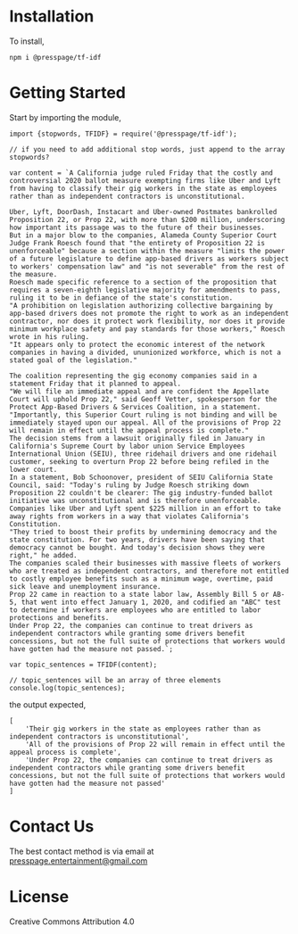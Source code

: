 # Installation
To install,

    npm i @presspage/tf-idf

# Getting Started
Start by importing the module,

    import {stopwords, TFIDF} = require('@presspage/tf-idf');

    // if you need to add additional stop words, just append to the array stopwords?

    var content = `A California judge ruled Friday that the costly and controversial 2020 ballot measure exempting firms like Uber and Lyft from having to classify their gig workers in the state as employees rather than as independent contractors is unconstitutional.

    Uber, Lyft, DoorDash, Instacart and Uber-owned Postmates bankrolled Proposition 22, or Prop 22, with more than $200 million, underscoring how important its passage was to the future of their businesses.
    But in a major blow to the companies, Alameda County Superior Court Judge Frank Roesch found that "the entirety of Proposition 22 is unenforceable" because a section within the measure "limits the power of a future legislature to define app-based drivers as workers subject to workers' compensation law" and "is not severable" from the rest of the measure.
    Roesch made specific reference to a section of the proposition that requires a seven-eighth legislative majority for amendments to pass, ruling it to be in defiance of the state's constitution.
    "A prohibition on legislation authorizing collective bargaining by app-based drivers does not promote the right to work as an independent contractor, nor does it protect work flexibility, nor does it provide minimum workplace safety and pay standards for those workers," Roesch wrote in his ruling.
    "It appears only to protect the economic interest of the network companies in having a divided, ununionized workforce, which is not a stated goal of the legislation."

    The coalition representing the gig economy companies said in a statement Friday that it planned to appeal.
    "We will file an immediate appeal and are confident the Appellate Court will uphold Prop 22," said Geoff Vetter, spokesperson for the Protect App-Based Drivers & Services Coalition, in a statement. "Importantly, this Superior Court ruling is not binding and will be immediately stayed upon our appeal. All of the provisions of Prop 22 will remain in effect until the appeal process is complete."
    The decision stems from a lawsuit originally filed in January in California's Supreme Court by labor union Service Employees International Union (SEIU), three ridehail drivers and one ridehail customer, seeking to overturn Prop 22 before being refiled in the lower court.
    In a statement, Bob Schoonover, president of SEIU California State Council, said: "Today's ruling by Judge Roesch striking down Proposition 22 couldn't be clearer: The gig industry-funded ballot initiative was unconstitutional and is therefore unenforceable. Companies like Uber and Lyft spent $225 million in an effort to take away rights from workers in a way that violates California's Constitution.
    "They tried to boost their profits by undermining democracy and the state constitution. For two years, drivers have been saying that democracy cannot be bought. And today's decision shows they were right," he added.
    The companies scaled their businesses with massive fleets of workers who are treated as independent contractors, and therefore not entitled to costly employee benefits such as a minimum wage, overtime, paid sick leave and unemployment insurance.
    Prop 22 came in reaction to a state labor law, Assembly Bill 5 or AB-5, that went into effect January 1, 2020, and codified an "ABC" test to determine if workers are employees who are entitled to labor protections and benefits.
    Under Prop 22, the companies can continue to treat drivers as independent contractors while granting some drivers benefit concessions, but not the full suite of protections that workers would have gotten had the measure not passed.`;

    var topic_sentences = TFIDF(content);

    // topic_sentences will be an array of three elements
    console.log(topic_sentences);

the output expected,

    [
        'Their gig workers in the state as employees rather than as independent contractors is unconstitutional',
        'All of the provisions of Prop 22 will remain in effect until the appeal process is complete',
        'Under Prop 22, the companies can continue to treat drivers as independent contractors while granting some drivers benefit concessions, but not the full suite of protections that workers would have gotten had the measure not passed'
    ]

# Contact Us
The best contact method is via email at presspage.entertainment@gmail.com

# License
Creative Commons Attribution 4.0